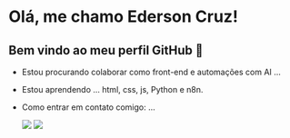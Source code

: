 
# Olá, me chamo Ederson Cruz! 
## Bem vindo ao meu perfil GitHub 👋

- Estou procurando colaborar como front-end e automações com AI ...
- Estou aprendendo ...
  html, css, js, Python e n8n.

- Como entrar em contato comigo: ...
            <div>
<a href="https://instagram.com/ederson_gestor" target="_blank"><img loading="lazy" src="https://img.shields.io/badge/-Instagram-%23E4405F?style=for-the-badge&logo=instagram&logoColor=white" target="_blank"></a>
<a href="https://www.linkedin.com/in/ederson-cruz-de-sousa-9698612b7" target="_blank"><img loading="lazy" src="https://img.shields.io/badge/-LinkedIn-%230077B5?style=for-the-badge&logo=linkedin&logoColor=white" target="_blank"></a>   
</div>
